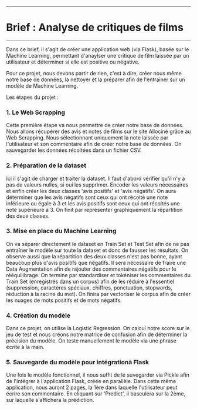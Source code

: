 ___
# Brief : Analyse de critiques de films
___

Dans ce brief, il s'agit de créer une application web (via Flask), basée sur le Machine Learning, permettant d'anaylser une critique de film laissée par un utilisateur et déterminer si elle est positive ou négative.

Pour ce projet, nous devons partir de rien, c'est à dire, créer nous même notre base de données, la nettoyer et la préparer afin de l'entraîner sur un modèle de Machine Learning. 

Les étapes du projet :

### 1. Le Web Scrapping

Cette première étape va nous permettre de créer notre base de données. Nous allons récupérer des avis et notes de films sur le site Allociné grâce au Web Scrapping. Nous sélectionnant uniquement la note laissée par l'utilisateur et son commentaire afin de créer notre base de données. On sauvegarder les données récoltées dans un fichier CSV.

### 2. Préparation de la dataset

Ici il s'agit de charger et traiter la dataset. Il faut d'abord vérifier qu'il n'y a pas de valeurs nulles, si oui les supprimer. Encoder les valeurs nécessaires et enfin créer les deux classes 'avis positifs' et 'avis négatifs'. On aura déterminer que les avis négatifs sont ceux qui ont récolté une note inférieure ou égale à 3 et les avis positifs sont ceux qui ont récoltés une note supérieure à 3. On finit par représenter graphiquement la répartition des deux classes.

### 3. Mise en place du Machine Learning

On va séparer directement le dataset en Train Set et Test Set afin de ne pas entraîner le modèle sur toute la dataset et donc de fausser les résultats. On observe aussi que la répartition des deux classes n'est pas bonne, ayant beaucoup plus d'avis positifs que négatifs. Il sera nécessaire de fraire une Data Augmentation afin de rajouter des commentaires négatifs pour le rééquilibrage.
On termine par standardiser et tokéniser les commentaires du Train Set (enregistrés dans un corpus) afin de les réduire à l'essentiel (suppression, caractères spéciaux, chiffres, ponctuation, stopwords, réduction à la racine du mot). On finira par vectoriser le corpus afin de créer les nuages de mots positifs et de mots négatifs.

### 4. Création du modèle

Dans ce projet, on utilise la Logistic Regression. On calcul notre score sur le jeu de test et nous créons notre matrice de confusion afin de déterminer la précision du modèle. On teste manuellement le modèle via une phrase écrite à la main.

### 5. Sauvegarde du modèle pour intégrationà Flask

Une fois le modèle fonctionnel, il nous suffit de le suvegarder via Pickle afin de l'intégrer à l'application Flask, créée en parallèle. Dans cette même application, nous auront 2 pages, la 1ère dans laquelle l'utilisateur peut écrire son commentaire. En cliquant sur 'Predict', il basculera sur la 2ème, sur laquelle s'affichera la prédiction.